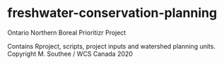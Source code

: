 # freshwater-conservation-planning
Ontario Northern Boreal Prioritizr Project

Contains Rproject, scripts, project inputs and watershed planning units.
Copyright M. Southee / WCS Canada 2020
